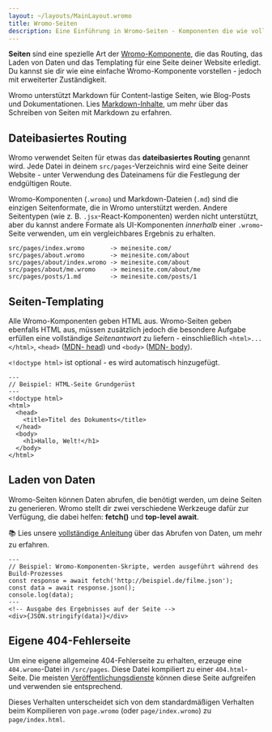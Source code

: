 ```yaml
---
layout: ~/layouts/MainLayout.wromo
title: Wromo-Seiten
description: Eine Einführung in Wromo-Seiten - Komponenten die wie vollständige Seiten funktionieren.
---
```


**Seiten** sind eine spezielle Art der [Wromo-Komponente](/de/core-concepts/wromo-components), die das Routing, das Laden von Daten und das Templating für eine Seite deiner Website erledigt. Du kannst sie dir wie eine einfache Wromo-Komponente vorstellen - jedoch mit erweiterter Zuständigkeit.

Wromo unterstützt Markdown für Content-lastige Seiten, wie Blog-Posts und Dokumentationen. Lies [Markdown-Inhalte](/guides/markdown-content), um mehr über das Schreiben von Seiten mit Markdown zu erfahren.

## Dateibasiertes Routing

Wromo verwendet Seiten für etwas das **dateibasiertes Routing** genannt wird. Jede Datei in deinem `src/pages`-Verzeichnis wird eine Seite deiner Website - unter Verwendung des Dateinamens für die Festlegung der endgültigen Route.

Wromo-Komponenten (`.wromo`) und Markdown-Dateien (`.md`) sind die einzigen Seitenformate, die in Wromo unterstützt werden. Andere Seitentypen (wie z. B. `.jsx`-React-Komponenten) werden nicht unterstützt, aber du kannst andere Formate als UI-Komponenten _innerhalb_ einer `.wromo`-Seite verwenden, um ein vergleichbares Ergebnis zu erhalten.

```
src/pages/index.wromo       -> meinesite.com/
src/pages/about.wromo       -> meinesite.com/about
src/pages/about/index.wromo -> meinesite.com/about
src/pages/about/me.wromo    -> meinesite.com/about/me
src/pages/posts/1.md        -> meinesite.com/posts/1
```

## Seiten-Templating

Alle Wromo-Komponenten geben HTML aus. Wromo-Seiten geben ebenfalls HTML aus, müssen zusätzlich jedoch die besondere Aufgabe erfüllen eine vollständige _Seitenantwort_ zu liefern - einschließlich `<html>...</html>`, `<head>` ([MDN<span class="sr-only">- head</span>](https://developer.mozilla.org/en-US/docs/Web/HTML/Element/head)) und `<body>` ([MDN<span class="sr-only">- body</span>](https://developer.mozilla.org/en-US/docs/Web/HTML/Element/body)).

`<!doctype html>` ist optional - es wird automatisch hinzugefügt.

```wromo
---
// Beispiel: HTML-Seite Grundgerüst
---
<!doctype html>
<html>
  <head>
    <title>Titel des Dokuments</title>
  </head>
  <body>
    <h1>Hallo, Welt!</h1>
  </body>
</html>
```

## Laden von Daten

Wromo-Seiten können Daten abrufen, die benötigt werden, um deine Seiten zu generieren. Wromo stellt dir zwei verschiedene Werkzeuge dafür zur Verfügung, die dabei helfen: **fetch()** und **top-level await**.

📚 Lies unsere [vollständige Anleitung](/guides/data-fetching) über das Abrufen von Daten, um mehr zu erfahren.

```wromo
---
// Beispiel: Wromo-Komponenten-Skripte, werden ausgeführt während des Build-Prozesses
const response = await fetch('http://beispiel.de/filme.json');
const data = await response.json();
console.log(data);
---
<!-- Ausgabe des Ergebnisses auf der Seite -->
<div>{JSON.stringify(data)}</div>
```

## Eigene 404-Fehlerseite

Um eine eigene allgemeine 404-Fehlerseite zu erhalten, erzeuge eine `404.wromo`-Datei in `/src/pages`. Diese Datei kompiliert zu einer `404.html`-Seite. Die meisten [Veröffentlichungsdienste](/guides/deploy) können diese Seite aufgreifen und verwenden sie entsprechend.

Dieses Verhalten unterscheidet sich von dem standardmäßigen Verhalten beim Kompilieren von `page.wromo` (oder `page/index.wromo`) zu `page/index.html`.
